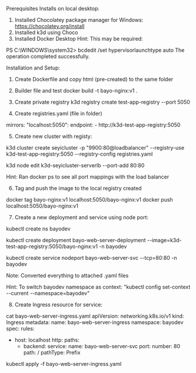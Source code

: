 Prerequisites Installs on local desktop:
1. Installed Chocolatey package manager for Windows:
   https://chocolatey.org/install
3. Installed k3d using Choco
4. Installed Docker Desktop
Hint: This may be required:

PS C:\WINDOWS\system32> bcdedit /set hypervisorlaunchtype auto
The operation completed successfully.

Installation and Setup:
1. Create Dockerfile and copy html (pre-created) to the same folder

2. Builder file and test
docker build -t bayo-nginx:v1 .

3. Create private registry
k3d registry create test-app-registry --port 5050

4. Create registries.yaml (file in folder)

mirrors:
"localhost:5050":
    endpoint:
      - http://k3d-test-app-registry:5050

5. Create new cluster with registy:

k3d cluster create seyicluster -p "9900:80@loadbalancer" --registry-use k3d-test-app-registry:5050 --registry-config registries.yaml

k3d node edit k3d-seyicluster-serverlb --port-add 80:80

Hint: Ran docker ps to see all port mappings with the load balancer

6. Tag and push the image to the local registry created

docker tag bayo-nginx:v1 localhost:5050/bayo-nginx:v1
docker push localhost:5050/bayo-nginx:v1

7. Create a new deployment and service using node port:

kubectl create ns bayodev

kubectl create deployment bayo-web-server-deployment --image=k3d-test-app-registry:5050/bayo-nginx:v1 -n bayodev

kubectl create service nodeport bayo-web-server-svc --tcp=80:80 -n bayodev

Note: Converted everything to attached .yaml files

Hint: To switch bayodev namespace as context: "kubectl config set-context --current --namespace=bayodev"

8. Create Ingress resource for service:

cat bayo-web-server-ingress.yaml
apiVersion: networking.k8s.io/v1
kind: Ingress
metadata:
  name: bayo-web-server-ingress
  namespace: bayodev
spec:
  rules:
  - host: localhost
    http:
      paths:
      - backend:
          service:
            name: bayo-web-server-svc
            port:
              number: 80
        path: /
        pathType: Prefix

kubectl apply -f bayo-web-server-ingress.yaml
